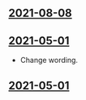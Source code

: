 ## [2021-08-08](https://github.com/faktaoklimatu/graphics/blob/214a0d0d28394b1e0127818d2bc43d0c50b28d8a/data-visualization/climate-indicators/world/concentration-warming-relationship/cs-souvislost-koncentrace-oteplovani.ai)



## [2021-05-01](https://github.com/faktaoklimatu/graphics/blob/1fc280dfcbbfa86199b0f2397ef04c9bf790f0c2/data-visualization/climate-indicators/world/relation-between-concentration-and-warming/cs-souvislost-koncentrace-oteplovani.ai)

- Change wording.

## [2021-05-01](https://github.com/faktaoklimatu/graphics/blob/1716d1a7283ebbec3c6d37a6b480690eda430c0d/data-visualization/climate-indicators/world/relation-between-concentration-and-warming/cs-souvislost-koncentrace-oteplovani.ai)



